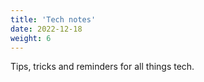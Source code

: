 ```yaml
---
title: 'Tech notes'
date: 2022-12-18
weight: 6
---
```


Tips, tricks and reminders for all things tech.
